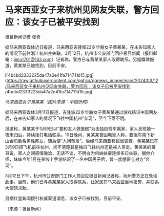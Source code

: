 # 马来西亚女子来杭州见网友失联，警方回应：该女子已被平安找到

极目新闻记者 张奇

据马来西亚媒体近日报道，马来西亚吉隆坡22岁华裔女子黄某某，在未告知家人的情况下前往浙江杭州并失联。3月12日，杭州市公安部门回应极目新闻（报料邮箱：jimu1701@163.com）记者称，警方已与黄某某家人取得联系。另据媒体报道，黄某某已被找到，目前平安。

![4bcbd2333225da47a2e41fa714711d15.jpg](https://raw.githubusercontent.com/qqhsx/qqnews_image/main/2024/03/12/马来西亚女子来杭州见网友失联，警方回应：该女子已被平安找到 /4bcbd2333225da47a2e41fa714711d15.jpg)

_马来西亚女子黄某某（图片来源：中国侨网）_

据马来西亚媒体3月11日报道，吉隆坡22岁华裔女子黄某某通过游戏结识中国网友后，在未告知家人的情况下飞往中国杭州“奔现”，至今下落不明。

报道称，黄某某于3月9日以“要和友人做蛋糕”为由独自驾车离家，家人发现她一夜未归后，持续拨打电话联系。10日晚间，黄某某曾回电家人称，要驱车南下新山会见数名男性网友，随后便“人间蒸发”。后经马来西亚移民局调查，黄某某已在3月9日搭飞机前往杭州，尚不清楚其是独自飞往杭州还是被人带走。黄某某的哥哥说，家人之间感情融洽，无话不谈，不明白为何妹妹要连续多日失联。据他介绍，妹妹今年1月在某线上手游结识了一名中国男子后，曾一度想要与对方“奔现”。

3月12日下午，杭州市公安部门工作人员回应极目新闻记者称，杭州警方正在处理此事。目前，他们已与黄某某家人取得联系，让家属在马来西亚当地报警，并联系大使馆求助。

另据红星新闻援引权威渠道消息，该女子已被找到，目前平安。

（来源：极目新闻）

